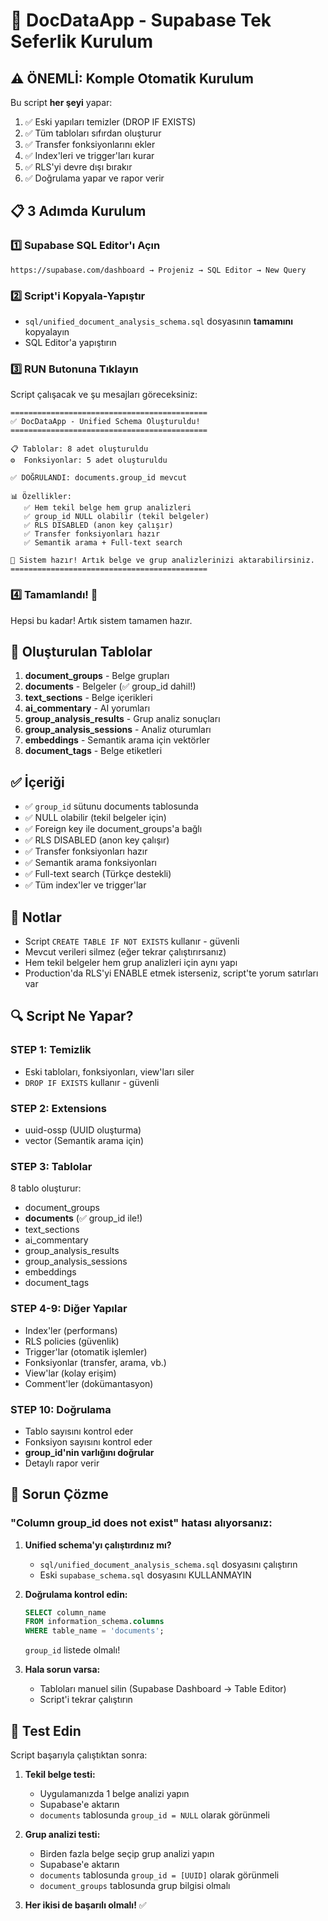 # 🚀 DocDataApp - Supabase Tek Seferlik Kurulum

## ⚠️ ÖNEMLİ: Komple Otomatik Kurulum

Bu script **her şeyi** yapar:
1. ✅ Eski yapıları temizler (DROP IF EXISTS)
2. ✅ Tüm tabloları sıfırdan oluşturur
3. ✅ Transfer fonksiyonlarını ekler
4. ✅ Index'leri ve trigger'ları kurar
5. ✅ RLS'yi devre dışı bırakır
6. ✅ Doğrulama yapar ve rapor verir

## 📋 3 Adımda Kurulum

### 1️⃣ Supabase SQL Editor'ı Açın
```
https://supabase.com/dashboard → Projeniz → SQL Editor → New Query
```

### 2️⃣ Script'i Kopyala-Yapıştır
- `sql/unified_document_analysis_schema.sql` dosyasının **tamamını** kopyalayın
- SQL Editor'a yapıştırın

### 3️⃣ RUN Butonuna Tıklayın
Script çalışacak ve şu mesajları göreceksiniz:

```
============================================
✅ DocDataApp - Unified Schema Oluşturuldu!
============================================

📋 Tablolar: 8 adet oluşturuldu
⚙️  Fonksiyonlar: 5 adet oluşturuldu

✅ DOĞRULANDI: documents.group_id mevcut

📊 Özellikler:
   ✅ Hem tekil belge hem grup analizleri
   ✅ group_id NULL olabilir (tekil belgeler)
   ✅ RLS DISABLED (anon key çalışır)
   ✅ Transfer fonksiyonları hazır
   ✅ Semantik arama + Full-text search

🚀 Sistem hazır! Artık belge ve grup analizlerinizi aktarabilirsiniz.
============================================
```

### 4️⃣ Tamamlandı! 🎉
Hepsi bu kadar! Artık sistem tamamen hazır.

## 🔧 Oluşturulan Tablolar

1. **document_groups** - Belge grupları
2. **documents** - Belgeler (✅ group_id dahil!)
3. **text_sections** - Belge içerikleri
4. **ai_commentary** - AI yorumları
5. **group_analysis_results** - Grup analiz sonuçları
6. **group_analysis_sessions** - Analiz oturumları
7. **embeddings** - Semantik arama için vektörler
8. **document_tags** - Belge etiketleri

## ✅ İçeriği

- ✅ `group_id` sütunu documents tablosunda
- ✅ NULL olabilir (tekil belgeler için)
- ✅ Foreign key ile document_groups'a bağlı
- ✅ RLS DISABLED (anon key çalışır)
- ✅ Transfer fonksiyonları hazır
- ✅ Semantik arama fonksiyonları
- ✅ Full-text search (Türkçe destekli)
- ✅ Tüm index'ler ve trigger'lar

## 📝 Notlar

- Script `CREATE TABLE IF NOT EXISTS` kullanır - güvenli
- Mevcut verileri silmez (eğer tekrar çalıştırırsanız)
- Hem tekil belgeler hem grup analizleri için aynı yapı
- Production'da RLS'yi ENABLE etmek isterseniz, script'te yorum satırları var

## 🔍 Script Ne Yapar?

### STEP 1: Temizlik
- Eski tabloları, fonksiyonları, view'ları siler
- `DROP IF EXISTS` kullanır - güvenli

### STEP 2: Extensions
- uuid-ossp (UUID oluşturma)
- vector (Semantik arama için)

### STEP 3: Tablolar
8 tablo oluşturur:
- document_groups
- **documents** (✅ group_id ile!)
- text_sections
- ai_commentary
- group_analysis_results
- group_analysis_sessions
- embeddings
- document_tags

### STEP 4-9: Diğer Yapılar
- Index'ler (performans)
- RLS policies (güvenlik)
- Trigger'lar (otomatik işlemler)
- Fonksiyonlar (transfer, arama, vb.)
- View'lar (kolay erişim)
- Comment'ler (dokümantasyon)

### STEP 10: Doğrulama
- Tablo sayısını kontrol eder
- Fonksiyon sayısını kontrol eder
- **group_id'nin varlığını doğrular**
- Detaylı rapor verir

## 🐛 Sorun Çözme

### "Column group_id does not exist" hatası alıyorsanız:

1. **Unified schema'yı çalıştırdınız mı?**
   - `sql/unified_document_analysis_schema.sql` dosyasını çalıştırın
   - Eski `supabase_schema.sql` dosyasını KULLANMAYIN

2. **Doğrulama kontrol edin:**
   ```sql
   SELECT column_name 
   FROM information_schema.columns 
   WHERE table_name = 'documents';
   ```
   `group_id` listede olmalı!

3. **Hala sorun varsa:**
   - Tabloları manuel silin (Supabase Dashboard → Table Editor)
   - Script'i tekrar çalıştırın

## 🎯 Test Edin

Script başarıyla çalıştıktan sonra:

1. **Tekil belge testi:**
   - Uygulamanızda 1 belge analizi yapın
   - Supabase'e aktarın
   - `documents` tablosunda `group_id = NULL` olarak görünmeli

2. **Grup analizi testi:**
   - Birden fazla belge seçip grup analizi yapın
   - Supabase'e aktarın
   - `documents` tablosunda `group_id = [UUID]` olarak görünmeli
   - `document_groups` tablosunda grup bilgisi olmalı

3. **Her ikisi de başarılı olmalı!** ✅

